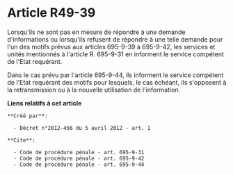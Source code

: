 # Article R49-39

Lorsqu'ils ne sont pas en mesure de répondre à une demande d'informations ou lorsqu'ils refusent de répondre à une telle
demande pour l'un des motifs prévus aux articles 695-9-39 à 695-9-42, les services et unités mentionnés à l'article R.
695-9-31 en informent le service compétent de l'Etat requérant. 

Dans le cas prévu par l'article 695-9-44, ils informent le service compétent de l'Etat requérant des motifs pour lesquels, le
cas échéant, ils s'opposent à la retransmission ou à la nouvelle utilisation de l'information.

**Liens relatifs à cet article**

	**Créé par**:

	  - Décret n°2012-456 du 5 avril 2012 - art. 1

	**Cite**:

	  - Code de procédure pénale - art. 695-9-31
	  - Code de procédure pénale - art. 695-9-42
	  - Code de procédure pénale - art. 695-9-44
